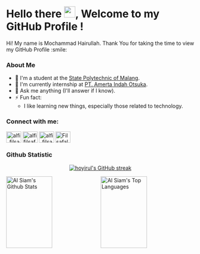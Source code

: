 <h1> Hello there <img src = "https://raw.githubusercontent.com/MartinHeinz/MartinHeinz/master/wave.gif" width = 30px>, Welcome to my GitHub Profile ! </h1>
<p align='center'>
</p>

<div size='20px'> Hi! My name is Mochammad Hairullah. Thank You for taking the time to view my GitHub Profile :smile: 
</div>

### About Me
- 🏫 I'm a student at the [State Polytechnic of Malang](http://jti.polinema.ac.id/).
- 🌱 I'm currently internship at [PT. Amerta Indah Otsuka](https://www.aio.co.id/).
- 💬 Ask me anything (I'll answer if I know).
- ⚡ Fun fact:  
  - I like learning new things, especially those related to technology.

### Connect with me:
<p align="left">
<a href="https://twitter.com/hoyirul_" target="_blank"><img align="center" src="https://raw.githubusercontent.com/rahuldkjain/github-profile-readme-generator/master/src/images/icons/Social/twitter.svg" alt="alfi_filsafat" height="30" width="40" /></a>
<a href="https://www.facebook.com/profile.php?id=100008630740589" target="_blank"><img align="center" src="https://raw.githubusercontent.com/rahuldkjain/github-profile-readme-generator/master/src/images/icons/Social/facebook.svg" alt="alfi filsafalasafi" height="30" width="40" /></a>
<a href="https://instagram.com/hoyirul_" target="_blank"><img align="center" src="https://raw.githubusercontent.com/rahuldkjain/github-profile-readme-generator/master/src/images/icons/Social/instagram.svg" alt="alfi_filsafat" height="30" width="40" /></a>
<a href="https://discord.gg/podey#3088" target="_blank"><img align="center" src="https://raw.githubusercontent.com/rahuldkjain/github-profile-readme-generator/master/src/images/icons/Social/discord.svg" alt="Filsafalasafi#9154" height="30" width="40" /></a>
</p>

### Github Statistic
<p align="center">
  <a href="https://github.com/hoyirul">
    <img src="https://github-readme-streak-stats.herokuapp.com/?user=hoyirul&theme=tokyonight&hide_border=true" alt="hoyirul's GitHub streak"/>
  </a>
</p>
<a> 
  <a href="https://github.com/hoyirul"><img alt="Al Siam's Github Stats" src="https://denvercoder1-github-readme-stats.vercel.app/api?username=hoyirul&show_icons=true&count_private=true&theme=tokyonight&hide_border=true" height="192px" width="49.5%"/></a>
  <a href="https://github.com/hoyirul"><img alt="Al Siam's Top Languages" src="https://denvercoder1-github-readme-stats.vercel.app/api/top-langs/?username=hoyirul&langs_count=8&layout=compact&theme=tokyonight&hide_border=true" height="192px" width="49.5%"/></a>
  <br/>
</a>
